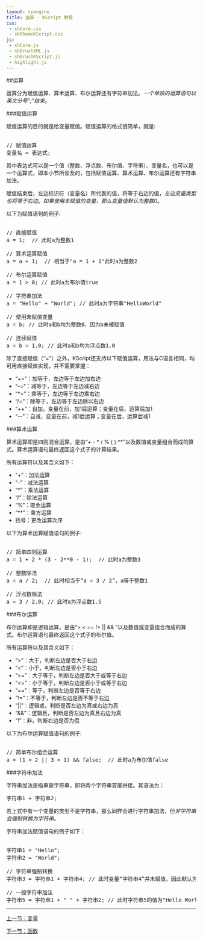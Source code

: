 ```yaml
---
layout: spengine
title: 运算 - KScript 教程
css:
 - shCore.css
 - shThemeKScript.css
js:
 - shCore.js
 - shBrushXML.js
 - shBrushKScript.js
 - highlight.js
---
```


##运算

运算分为赋值运算、算术运算、布尔运算还有字符串加法。*一个单独的运算语句以英文分号“;”结束*。

###赋值运算

赋值运算的目的就是给变量赋值。赋值运算的格式很简单，就是:

<pre class="brush:ks">       
// 赋值运算             
变量名 = 表达式; 
</pre>

其中表达式可以是一个值（整数、浮点数、布尔值、字符串）、变量名，也可以是一个运算式，即本小节所谈及的，包括赋值运算、算术运算、布尔运算还有字符串加法。

赋值结束后，左边标识符（变量名）所代表的值，将等于右边的值，*左边变量类型也将等于右边*。*如果使用未赋值的变量，那么变量值默认为整数0*。

以下为赋值语句的例子:

<pre class="brush:ks">       
// 直接赋值             
a = 1;  // 此时a为整数1

// 算术运算赋值             
a = a + 1;  // 相当于"a = 1 + 1"此时a为整数2

// 布尔运算赋值
a = 1 > 0; // 此时a为布尔值true

// 字符串加法
a = "Hello" + "World"; // 此时a为字符串"HelloWorld"

// 使用未赋值变量
a = b; // 此时a和b均为整数0，因为b未被赋值

// 连续赋值
a = b = 1.0; // 此时a和b均为浮点数1.0
</pre>

除了直接赋值（“=”）之外，KScript还支持以下赋值运算，用法与C语言相同，均可用直接赋值实现，并不需要掌握：

 - “+=”：加等于，左边等于左边加右边
 - “-=”：减等于，左边等于左边减右边
 - “*=”：乘等于，左边等于左边乘右边
 - “/=”：除等于，左边等于左边除以右边
 - “++”：自加，变量在前，加1后运算；变量在后，运算后加1
 - “--”：自减，变量在前，减1后运算；变量在后，运算后减1

###算术运算

算术运算即是四则混合运算，是由“+ - * / % ( ) **”以及数值或变量组合而成的算式。算术运算语句最终返回这个式子的计算结果。

所有运算符以及其含义如下：

 - “+”：加法运算
 - “-”：减法运算
 - “*”：乘法运算
 - “/”：除法运算
 - “%”：取余运算
 - “**”：乘方运算
 - 括号：更改运算次序

以下为算术运算赋值语句的例子:

<pre class="brush:ks">       
// 简单四则运算             
a = 1 + 2 * (3 - 2**0 - 1);  // 此时a为整数3

// 整数除法             
a = a / 2;  // 此时相当于“a = 3 / 2”，a等于整数1

// 浮点数除法
a = 3 / 2.0; // 此时a为浮点数1.5
</pre>

###布尔运算

布尔运算即是逻辑运算，是由“> < == != || && ”以及数值或变量组合而成的算式。布尔运算语句最终返回这个式子的布尔值。

所有运算符以及其含义如下：

 - “>”：大于，判断左边是否大于右边
 - “<”：小于，判断左边是否小于右边
 - “>=”：大于等于，判断左边是否大于或等于右边
 - “<=”：小于等于，判断左边是否小于或等于右边
 - “==”：等于，判断左边是否等于右边
 - “!=”：不等于，判断左边是否不等于右边
 - “||”：逻辑或，判断是否左边为真或右边为真
 - “&&”：逻辑且，判断是否左边为真且右边为真
 - “!”：非，判断右边是否为假

以下为布尔运算赋值语句的例子:

<pre class="brush:ks">       
// 简单布尔组合运算             
a = (1 < 2 || 3 < 1) && false;  // 此时a为布尔值false
</pre>

###字符串加法

字符串加法是指串联字符串，即将两个字符串首尾拼接。其语法为：

<pre class="brush:ks">
字符串1 + 字符串2;
</pre>

若上式中有一个变量的类型不是字符串，那么同样会进行字符串加法，但*非字符串会强制转换为字符串*。

字符串加法赋值语句的例子如下：

<pre class="brush:ks">       
字符串1 = "Hello";
字符串2 = "World";

// 字符串强制转换
字符串3 = 字符串1 + 字符串4; // 此时变量“字符串4”并未赋值，因此默认为整数0，字符串3的值为"Hello0"

// 一般字符串加法
字符串5 = 字符串1 + " " + 字符串2; // 此时字符串5的值为"Hello World"
</pre>

**********************************************************************

[上一节：变量](tutorial_kscript_variable.html)

[下一节：函数](tutorial_kscript_function.html)
